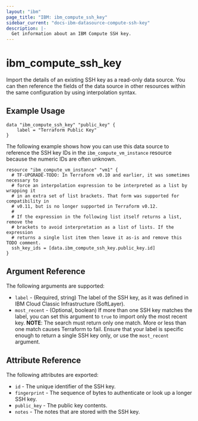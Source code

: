 ```yaml
---
layout: "ibm"
page_title: "IBM: ibm_compute_ssh_key"
sidebar_current: "docs-ibm-datasource-compute-ssh-key"
description: |-
  Get information about an IBM Compute SSH key.
---
```


# ibm\_compute_ssh_key

Import the details of an existing SSH key as a read-only data source. You can then reference the fields of the data source in other resources within the same configuration by using interpolation syntax.

## Example Usage

```hcl
data "ibm_compute_ssh_key" "public_key" {
    label = "Terraform Public Key"
}
```

The following example shows how you can use this data source to reference the SSH key IDs in the `ibm_compute_vm_instance` resource because the numeric IDs are often unknown.

```hcl
resource "ibm_compute_vm_instance" "vm1" {
  # TF-UPGRADE-TODO: In Terraform v0.10 and earlier, it was sometimes necessary to
  # force an interpolation expression to be interpreted as a list by wrapping it
  # in an extra set of list brackets. That form was supported for compatibility in
  # v0.11, but is no longer supported in Terraform v0.12.
  #
  # If the expression in the following list itself returns a list, remove the
  # brackets to avoid interpretation as a list of lists. If the expression
  # returns a single list item then leave it as-is and remove this TODO comment.
  ssh_key_ids = [data.ibm_compute_ssh_key.public_key.id]
}

```

## Argument Reference

The following arguments are supported:

* `label` - (Required, string) The label of the SSH key, as it was defined in IBM Cloud Classic Infrastructure (SoftLayer).
* `most_recent` - (Optional, boolean) If more than one SSH key matches the label, you can set this argument to `true` to import only the most recent key.
  **NOTE**: The search must return only one match. More or less than one match causes Terraform to fail. Ensure that your label is specific enough to return a single SSH key only, or use the `most_recent` argument.

## Attribute Reference

The following attributes are exported:

* `id` - The unique identifier of the SSH key.  
* `fingerprint` - The sequence of bytes to authenticate or look up a longer SSH key.
* `public_key` - The public key contents.
* `notes` - The notes that are stored with the SSH key.
